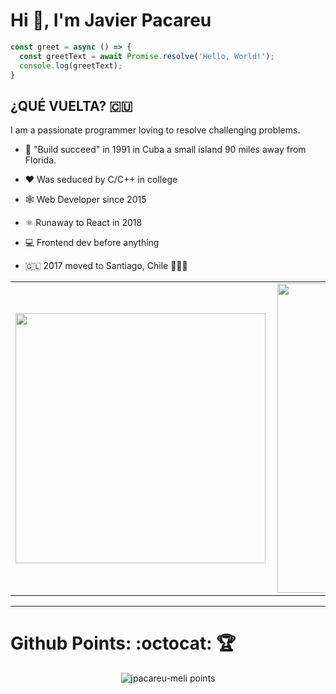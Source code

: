 # Hi 👋, I'm Javier Pacareu

```javascript
const greet = async () => {
  const greetText = await Promise.resolve('Hello, World!');
  console.log(greetText);
}
```

## ¿QUÉ VUELTA? 🇨🇺

I am a passionate programmer loving to resolve challenging problems.

- 🚀 "Build succeed" in 1991 in Cuba a small island 90 miles away from Florida.

- ❤️ Was seduced by C/C++ in college

- 🕸️ Web Developer since 2015

- ⚛️ Runaway to React in 2018

- 💻 Frontend dev before anything 

- 🇨🇱 2017 moved to Santiago, Chile 🗿🥑🍷

 
<!--
<p align="left"> <img src="https://komarev.com/ghpvc/?username=jpacareu-meli" alt="jpacareu-meli" /> </p>
-->

<center>
  <table>
    <tr>
        <td><img width="400px" align="left" src="https://github-readme-stats.vercel.app/api/top-langs/?username=jpacareu-meli&hide=html&layout=compact&show_icons=true&theme=gruvbox" /></td>
        <td><img width="495px" align="left" src="https://github-readme-stats.vercel.app/api?username=jpacareu-meli&show_icons=true&theme=gruvbox" /></td>
    </tr>   
  </table>
</center>  

---

# Github Points: :octocat: 🏆️
<p align="center">
    <img src="https://github-profile-trophy.vercel.app/?username=jpacareu-meli&theme=onedark&margin-w=7&hide_border=true" alt="jpacareu-meli points"/>
</p>
